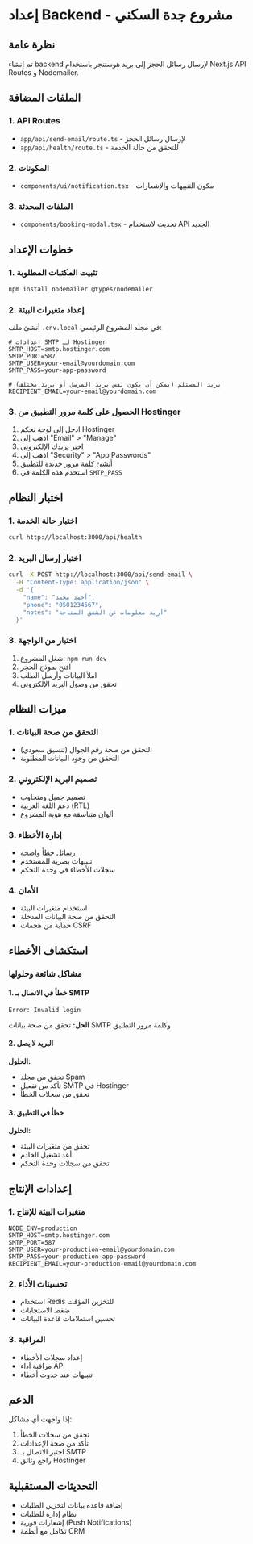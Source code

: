 # إعداد Backend - مشروع جدة السكني

## نظرة عامة

تم إنشاء backend لإرسال رسائل الحجز إلى بريد هوستنجر باستخدام Next.js API Routes و Nodemailer.

## الملفات المضافة

### 1. API Routes
- `app/api/send-email/route.ts` - لإرسال رسائل الحجز
- `app/api/health/route.ts` - للتحقق من حالة الخدمة

### 2. المكونات
- `components/ui/notification.tsx` - مكون التنبيهات والإشعارات

### 3. الملفات المحدثة
- `components/booking-modal.tsx` - تحديث لاستخدام API الجديد

## خطوات الإعداد

### 1. تثبيت المكتبات المطلوبة

```bash
npm install nodemailer @types/nodemailer
```

### 2. إعداد متغيرات البيئة

أنشئ ملف `.env.local` في مجلد المشروع الرئيسي:

```env
# إعدادات SMTP لـ Hostinger
SMTP_HOST=smtp.hostinger.com
SMTP_PORT=587
SMTP_USER=your-email@yourdomain.com
SMTP_PASS=your-app-password

# بريد المستلم (يمكن أن يكون نفس بريد المرسل أو بريد مختلف)
RECIPIENT_EMAIL=your-email@yourdomain.com
```

### 3. الحصول على كلمة مرور التطبيق من Hostinger

1. ادخل إلى لوحة تحكم Hostinger
2. اذهب إلى "Email" > "Manage"
3. اختر بريدك الإلكتروني
4. اذهب إلى "Security" > "App Passwords"
5. أنشئ كلمة مرور جديدة للتطبيق
6. استخدم هذه الكلمة في `SMTP_PASS`

## اختبار النظام

### 1. اختبار حالة الخدمة

```bash
curl http://localhost:3000/api/health
```

### 2. اختبار إرسال البريد

```bash
curl -X POST http://localhost:3000/api/send-email \
  -H "Content-Type: application/json" \
  -d '{
    "name": "أحمد محمد",
    "phone": "0501234567",
    "notes": "أريد معلومات عن الشقق المتاحة"
  }'
```

### 3. اختبار من الواجهة

1. شغل المشروع: `npm run dev`
2. افتح نموذج الحجز
3. املأ البيانات وأرسل الطلب
4. تحقق من وصول البريد الإلكتروني

## ميزات النظام

### 1. التحقق من صحة البيانات
- التحقق من صحة رقم الجوال (تنسيق سعودي)
- التحقق من وجود البيانات المطلوبة

### 2. تصميم البريد الإلكتروني
- تصميم جميل ومتجاوب
- دعم اللغة العربية (RTL)
- ألوان متناسقة مع هوية المشروع

### 3. إدارة الأخطاء
- رسائل خطأ واضحة
- تنبيهات بصرية للمستخدم
- سجلات الأخطاء في وحدة التحكم

### 4. الأمان
- استخدام متغيرات البيئة
- التحقق من صحة البيانات المدخلة
- حماية من هجمات CSRF

## استكشاف الأخطاء

### مشاكل شائعة وحلولها

#### 1. خطأ في الاتصال بـ SMTP
```
Error: Invalid login
```
**الحل:** تحقق من صحة بيانات SMTP وكلمة مرور التطبيق

#### 2. البريد لا يصل
**الحلول:**
- تحقق من مجلد Spam
- تأكد من تفعيل SMTP في Hostinger
- تحقق من سجلات الخطأ

#### 3. خطأ في التطبيق
**الحلول:**
- تحقق من متغيرات البيئة
- أعد تشغيل الخادم
- تحقق من سجلات وحدة التحكم

## إعدادات الإنتاج

### 1. متغيرات البيئة للإنتاج

```env
NODE_ENV=production
SMTP_HOST=smtp.hostinger.com
SMTP_PORT=587
SMTP_USER=your-production-email@yourdomain.com
SMTP_PASS=your-production-app-password
RECIPIENT_EMAIL=your-production-email@yourdomain.com
```

### 2. تحسينات الأداء

- استخدام Redis للتخزين المؤقت
- ضغط الاستجابات
- تحسين استعلامات قاعدة البيانات

### 3. المراقبة

- إعداد سجلات الأخطاء
- مراقبة أداء API
- تنبيهات عند حدوث أخطاء

## الدعم

إذا واجهت أي مشاكل:

1. تحقق من سجلات الخطأ
2. تأكد من صحة الإعدادات
3. اختبر الاتصال بـ SMTP
4. راجع وثائق Hostinger

## التحديثات المستقبلية

- إضافة قاعدة بيانات لتخزين الطلبات
- نظام إدارة للطلبات
- إشعارات فورية (Push Notifications)
- تكامل مع أنظمة CRM
